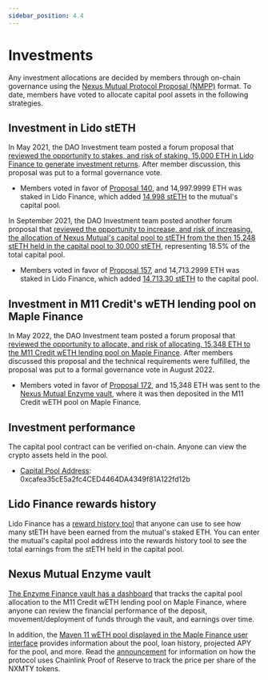 ```yaml
---
sidebar_position: 4.4
---
```


# Investments

Any investment allocations are decided by members through on-chain governance using the [Nexus Mutual Protocol Proposal (NMPP)](/governance/protocol-proposals) format. To date, members have voted to allocate capital pool assets in the following strategies.

## Investment in Lido stETH

In May 2021, the DAO Investment team posted a forum proposal that [reviewed the opportunity to stakes, and risk of staking, 15,000 ETH in Lido Finance to generate investment returns](https://forum.nexusmutual.io/t/proposal-increase-the-allocation-of-the-capital-pool-to-steth/641). After member discussion, this proposal was put to a formal governance vote.
* Members voted in favor of [Proposal 140](https://app.nexusmutual.io/governance/view?proposalId=140), and 14,997.9999 ETH was staked in Lido Finance, which added [14,998 stETH](https://etherscan.io/tx/0x8a127001d3a7840206bef53870209f7f9c6b3df9fd2ba9e872b2ed18728e6d22) to the mutual's capital pool.

In September 2021, the DAO Investment team posted another forum proposal that [reviewed the opportunity to increase, and risk of increasing, the allocation of Nexus Mutual's capital pool to stETH from the then 15,248 stETH held in the capital pool to 30,000 stETH](https://forum.nexusmutual.io/t/proposal-increase-the-allocation-of-the-capital-pool-to-steth/641), representing 18.5% of the total capital pool.
* Members voted in favor of [Proposal 157](https://app.nexusmutual.io/governance/view?proposalId=157), and 14,713.2999 ETH was staked in Lido Finance, which added [14,713.30 stETH](https://etherscan.io/tx/0x5afe54104e9932c3d7390df71416eb41e4ffe915e2c33e9d560b69234e332539) to the capital pool.

## Investment in M11 Credit's wETH lending pool on Maple Finance

In May 2022, the DAO Investment team posted a forum proposal that [reviewed the opportunity to allocate, and risk of allocating, 15,348 ETH to the M11 Credit wETH lending pool on Maple Finance](https://forum.nexusmutual.io/t/proposal-allocate-capital-to-maple-finance/835/1). After members discussed this proposal and the technical requirements were fulfilled, the proposal was put to a formal governance vote in August 2022.
* Members voted in favor of [Proposal 172](https://app.nexusmutual.io/governance/view?proposalId=172), and 15,348 ETH was sent to the [Nexus Mutual Enzyme vault](https://app.enzyme.finance/vault/0x27f23c710dd3d878fe9393d93465fed1302f2ebd), where it was then deposited in the M11 Credit wETH pool on Maple Finance.

## Investment performance

The capital pool contract can be verified on-chain. Anyone can view the crypto assets held in the pool.
* [Capital Pool Address](https://etherscan.io/address/0xcafea35cE5a2fc4CED4464DA4349f81A122fd12b): 0xcafea35cE5a2fc4CED4464DA4349f81A122fd12b

## Lido Finance rewards history

Lido Finance has a [reward history tool](https://stake.lido.fi/rewards) that anyone can use to see how many stETH have been earned from the mutual's staked ETH. You can enter the mutual's capital pool address into the rewards history tool to see the total earnings from the stETH held in the capital pool.

## Nexus Mutual Enzyme vault

[The Enzyme Finance vault has a dashboard](https://app.enzyme.finance/vault/0x27f23c710dd3d878fe9393d93465fed1302f2ebd) that tracks the capital pool allocation to the M11 Credit wETH lending pool on Maple Finance, where anyone can review the financial performance of the deposit, movement/deployment of funds through the vault, and earnings over time.

In addition, the [Maven 11 wETH pool displayed in the Maple Finance user interface](https://app.maple.finance/#/earn/pool/0x1a066b0109545455bc771e49e6edef6303cb0a93) provides information about the pool, loan history, projected APY for the pool, and more. Read the [announcement](https://medium.com/nexus-mutual/nexus-mutual-utilizes-chainlink-proof-of-reserve-to-verify-deposits-on-maple-finance-integrates-7dd6ee911916) for information on how the protocol uses Chainlink Proof of Reserve to track the price per share of the NXMTY tokens.